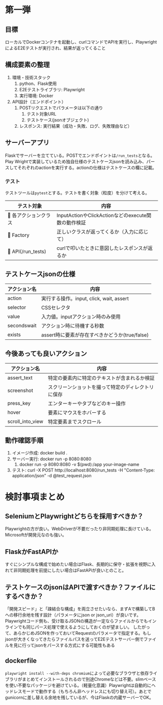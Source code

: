 # 第一弾
## 目標
ローカルでDockerコンテナを起動し、curlコマンドでAPIを実行し、PlaywrightによるE2Eテストが実行され、結果が返ってくること
## 構成要素の整理
1. 環境・技術スタック
   1. python、Flask使用
   2. E2Eテストライブラリ: Playwright
   3. 実行環境: Docker
2. API設計（エンドポイント）
   1. POSTリクエストでパラメータは以下の通り
      1. テスト対象URL
      2. テストケース(jsonオブジェクト)
   2. レスポンス: 実行結果（成功・失敗、ログ、失敗理由など）
## サーバーアプリ
Flaskでサーバーを立てている。POSTでエンドポイントは`/run_tests`となる。Play Wrightで実装しているため独自仕様のテストケースjsonを読み込み、パースしてそれぞれのactionを実行する。actionの仕様はテストケースの欄に記載。
### テスト
テストツールは`pytest`とする。テストを書く対象（粒度）を分けて考える。

|      テスト対象     | 内容 |
| ------------------ | ----- |
| 🔹 各アクションクラス | InputActionやClickActionなどのexecute関数の動作検証 |
| 🔹 Factory         | 正しいクラスが返ってくるか（入力に応じて） |
| 🔸 API(/run_tests) | curlで叩いたときに意図したレスポンスが返るか |

## テストケースjsonの仕様
| アクション名 |     内容     |
| ------------ | ------------- |
| action       | 実行する操作。input, click, wait, assert |
| selector     | CSSセレクタ |
| value        | 入力値。inputアクション時のみ使用 |
| secondswait  | アクション時に待機する秒数 |
| exists       | assert時に要素が存在すべきかどうか(true/false) |
## 今後あっても良いアクション
|     アクション名   |     内容     |
| ---------------- | ------------- |
| assert_text      | 特定の要素内に特定のテキストが含まれるか検証 |
| screenshot       | スクリーンショットを撮って特定のディレクトリに保存 |
| press_key        | エンターキーやタブなどのキー操作 |
| hover            | 要素にマウスをホバーする |
| scroll_into_view | 特定要素までスクロール |

## 動作確認手順
1. イメージ作成: docker build .
2. サーバー実行: docker run -p 8080:8080
   1. docker run -p 8080:8080 -v $(pwd):/app your-image-name
3. テスト: curl -X POST http://localhost:8080/run_tests -H "Content-Type: application/json" -d @test_request.json



# 検討事項まとめ
## SeleniumとPlaywrightどちらを採用すべきか？
Playwrightの方が良い。WebDriverが不要だったり非同期処理に長けている。Microsoftが開発元なのも強い。
## FlaskかFastAPIか
すぐにシンプルな構成で始めたい場合はFlask、長期的に保守・拡張を視野に入れて非同期処理を前提にしたい場合はFastAPiが良いとのこと。
## テストケースのjsonはAPIで渡すべきか？ファイルにするべきか？
「開発スピード」と「疎結合な構成」を両立させたいなら、まずAで構築してBへの移行余地を残す設計（パラメータにjson or json_uri）が良いです。Playwrightコード側も、受け取るJSONの構造が一定ならファイルからでもインラインでも同じパース処理で使えるようにしておくのが望ましい。
したがって、あらかじめJSONを作っておいてRequestのパラメータで指定する。もしjsonが大きくなってきたらファイルパスを送ってE2Eテストサーバー側でファイルを見に行ってjsonをパースする方式にする可能性もある
## dockerfile
`playwright install --with-deps chromium`によって必要なブラウザと依存ライブラリがまとめてインストールされるので別途Chromeなどは不要。slimベースを使い不要なパッケージを避けている。（軽量化意識）Playwrightは自動的にヘッドレスモードで動作する（もちろん非ヘッドレスにも切り替え可）。あとでgunicornに差し替える余地を残しているが、今はFlaskの内蔵サーバーでOK。
